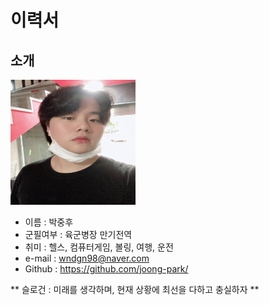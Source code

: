 # 이력서


## 소개

<img src=My.jpg width=200 height=200>

* 이름 : 박중후  
* 군필여부 : 육군병장 만기전역  
* 취미 : 헬스, 컴퓨터게임, 볼링, 여행, 운전  
* e-mail : wndgn98@naver.com  
* Github : https://github.com/joong-park/   

** 슬로건 : 미래를 생각하며, 현재 상황에 최선을 다하고 충실하자 **  
